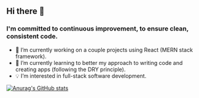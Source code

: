 ## Hi there 👋 

### I'm committed to continuous improvement, to ensure clean, consistent code.

- 🔭 I’m currently working on a couple projects using React (MERN stack framework).
- 🌱 I’m currently learning to better my approach to writing code and creating apps (following the DRY principle).
- 💡 I’m interested in full-stack software development.

[![Anurag's GitHub stats](https://github-readme-stats.vercel.app/api?username=kjicodes)](https://github.com/anuraghazra/github-readme-stats)
